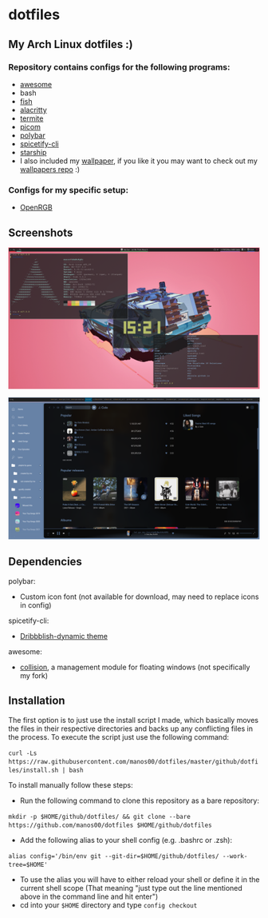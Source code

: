 # dotfiles
## My Arch Linux dotfiles :)
### Repository contains configs for the following programs:
- [awesome](https://awesomewm.org/)
- bash
- [fish](https://github.com/fish-shell/fish-shell)
- [alacritty](https://github.com/alacritty/alacritty)
- [termite](https://github.com/thestinger/termite/)
- [picom](https://github.com/yshui/picom)
- [polybar](https://github.com/polybar/polybar)
- [spicetify-cli](https://github.com/khanhas/spicetify-cli)
- [starship](https://github.com/starship/starship)
- I also included my [wallpaper](https://github.com/manos00/dotfiles/blob/master/github/dotfiles/outtatime.jpg), if you like it you may want to check out my [wallpapers repo](https://github.com/manos00/wallpapers) :)
### Configs for my specific setup:
- [OpenRGB](https://github.com/CalcProgrammer1/OpenRGB)

## Screenshots
![Demo screenshot 1](github/dotfiles/demo1.png)

![Demo screenshot 2](github/dotfiles/demo2.png)

## Dependencies
polybar:
- Custom icon font (not available for download, may need to replace icons in config)

spicetify-cli:
- [Dribbblish-dynamic theme](https://github.com/JulienMaille/dribbblish-dynamic-theme)

awesome:
- [collision](https://github.com/manos00/collision), a management module for floating windows (not specifically my fork)


## Installation
The first option is to just use the install script I made, which basically moves the files in their respective directories and backs up any conflicting files in the process.
To execute the script just use the following command:

``curl -Ls https://raw.githubusercontent.com/manos00/dotfiles/master/github/dotfiles/install.sh | bash``

To install manually follow these steps:
- Run the following command to clone this repository as a bare repository:

``mkdir -p $HOME/github/dotfiles/ && git clone --bare https://github.com/manos00/dotfiles $HOME/github/dotfiles``
- Add the following alias to your shell config (e.g. .bashrc or .zsh):

``alias config='/bin/env git --git-dir=$HOME/github/dotfiles/ --work-tree=$HOME'``
- To use the alias you will have to either reload your shell or define it in the current shell scope (That meaning "just type out the line mentioned above in the command line and hit enter")
- cd into your ``$HOME`` directory and type ``config checkout``

